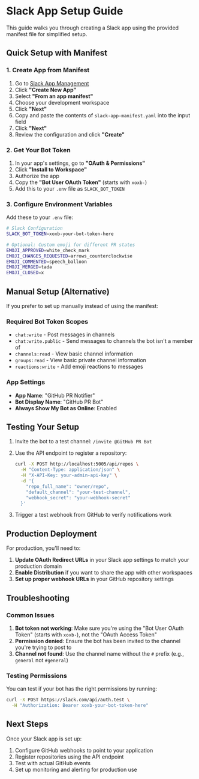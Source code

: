 # Slack App Setup Guide

This guide walks you through creating a Slack app using the provided manifest file for simplified setup.

## Quick Setup with Manifest

### 1. Create App from Manifest

1. Go to [Slack App Management](https://api.slack.com/apps)
2. Click **"Create New App"**
3. Select **"From an app manifest"**
4. Choose your development workspace
5. Click **"Next"**
6. Copy and paste the contents of `slack-app-manifest.yaml` into the input field
7. Click **"Next"**
8. Review the configuration and click **"Create"**

### 2. Get Your Bot Token

1. In your app's settings, go to **"OAuth & Permissions"**
2. Click **"Install to Workspace"**
3. Authorize the app
4. Copy the **"Bot User OAuth Token"** (starts with `xoxb-`)
5. Add this to your `.env` file as `SLACK_BOT_TOKEN`

### 3. Configure Environment Variables

Add these to your `.env` file:

```bash
# Slack Configuration
SLACK_BOT_TOKEN=xoxb-your-bot-token-here

# Optional: Custom emoji for different PR states
EMOJI_APPROVED=white_check_mark
EMOJI_CHANGES_REQUESTED=arrows_counterclockwise
EMOJI_COMMENTED=speech_balloon
EMOJI_MERGED=tada
EMOJI_CLOSED=x
```

## Manual Setup (Alternative)

If you prefer to set up manually instead of using the manifest:

### Required Bot Token Scopes

- `chat:write` - Post messages in channels
- `chat:write.public` - Send messages to channels the bot isn't a member of
- `channels:read` - View basic channel information
- `groups:read` - View basic private channel information
- `reactions:write` - Add emoji reactions to messages

### App Settings

- **App Name**: "GitHub PR Notifier"
- **Bot Display Name**: "GitHub PR Bot"
- **Always Show My Bot as Online**: Enabled

## Testing Your Setup

1. Invite the bot to a test channel: `/invite @GitHub PR Bot`
2. Use the API endpoint to register a repository:

   ```bash
   curl -X POST http://localhost:5005/api/repos \
     -H "Content-Type: application/json" \
     -H "X-API-Key: your-admin-api-key" \
     -d '{
       "repo_full_name": "owner/repo",
       "default_channel": "your-test-channel",
       "webhook_secret": "your-webhook-secret"
     }'
   ```

3. Trigger a test webhook from GitHub to verify notifications work

## Production Deployment

For production, you'll need to:

1. **Update OAuth Redirect URLs** in your Slack app settings to match your production domain
2. **Enable Distribution** if you want to share the app with other workspaces
3. **Set up proper webhook URLs** in your GitHub repository settings

## Troubleshooting

### Common Issues

1. **Bot token not working**: Make sure you're using the "Bot User OAuth Token" (starts with `xoxb-`), not the "OAuth Access Token"
2. **Permission denied**: Ensure the bot has been invited to the channel you're trying to post to
3. **Channel not found**: Use the channel name without the `#` prefix (e.g., `general` not `#general`)

### Testing Permissions

You can test if your bot has the right permissions by running:

```bash
curl -X POST https://slack.com/api/auth.test \
  -H "Authorization: Bearer xoxb-your-bot-token-here"
```

## Next Steps

Once your Slack app is set up:

1. Configure GitHub webhooks to point to your application
2. Register repositories using the API endpoint
3. Test with actual GitHub events
4. Set up monitoring and alerting for production use

